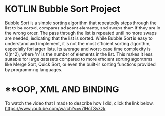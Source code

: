 # KOTLIN Bubble Sort Project

Bubble Sort is a simple sorting algorithm that repeatedly steps through the list to be sorted, compares adjacent elements, and swaps them if they are in the wrong order. The pass through the list is repeated until no more swaps are needed, indicating that the list is sorted. While Bubble Sort is easy to understand and implement, it is not the most efficient sorting algorithm, especially for larger lists. Its average and worst-case time complexity is O(n^2), where 'n' is the number of elements in the list. This makes it less suitable for large datasets compared to more efficient sorting algorithms like Merge Sort, Quick Sort, or even the built-in sorting functions provided by programming languages.

# **OOP, XML AND BINDING

To watch the video that I made to describe how I did, click the link below.
https://www.youtube.com/watch?v=v7lHcTSv8zk



